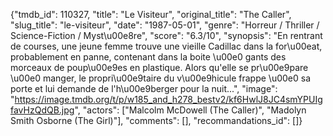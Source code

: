 {"tmdb_id": 110327, "title": "Le Visiteur", "original_title": "The Caller", "slug_title": "le-visiteur", "date": "1987-05-01", "genre": "Horreur / Thriller / Science-Fiction / Myst\u00e8re", "score": "6.3/10", "synopsis": "En rentrant de courses, une jeune femme trouve une vieille Cadillac dans la for\u00eat, probablement en panne, contenant dans la boite \u00e0 gants des morceaux de poup\u00e9es en plastique.  Alors qu'elle se pr\u00e9pare \u00e0 manger, le propri\u00e9taire du v\u00e9hicule frappe \u00e0 sa porte et lui demande de l'h\u00e9berger pour la nuit...", "image": "https://image.tmdb.org/t/p/w185_and_h278_bestv2/kf6HwlJ8JC4smYPUIgfavHzQdQB.jpg", "actors": ["Malcolm McDowell (The Caller)", "Madolyn Smith Osborne (The Girl)"], "comments": [], "recommandations_id": []}